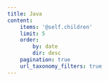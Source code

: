 ```yaml
---
title: Java
content:
    items: '@self.children'
    limit: 5
    order:
        by: date
        dir: desc
    pagination: true
    url_taxonomy_filters: true
---
```


